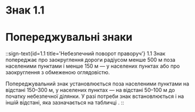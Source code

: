 # Знак 1.1
# Попереджувальні знаки

::sign-text{id=1.1 title='Небезпечний поворот праворуч'}
1.1 Знак попереджає про заокруглення дороги радіусом менше 500 м поза населеними пунктами і менше 150 м — у населених пунктах або про заокруглення з обмеженою оглядовістю.

Попереджувальний знак установлюється поза населеними пунктами на відстані 150–300 м, у населених пунктах — на відстані 50–100 м до початку небезпечної ділянки. У разі потреби знак встановлюється і на іншій відстані, яка зазначається на табличці .
::
